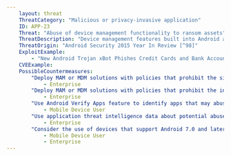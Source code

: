 ```yaml
---
    layout: threat
    ThreatCategory: "Malicious or privacy-invasive application"
    ID: APP-23
    Threat: "Abuse of device management functionality to ransom assets"
    ThreatDescription: "Device management features built into Android and iOS allow organizations to develop apps designed to enforce organizational mobile device security policies. Some policy options could be abused by a malicious app to block access to desired functionality (e.g. camera access) until a ransom is paid. Prior to Android 7.0, the Device Administrator role could forcefully set a device unlock code, which could be used to hold the entire device for ransom."
    ThreatOrigin: "Android Security 2015 Year In Review [^98]"
    ExploitExample:
        - "New Android Trojan xBot Phishes Credit Cards and Bank Accounts, Encrypts Devices for Ransom [^96]"
    CVEExample:
    PossibleCountermeasures:
        "Deploy MAM or MDM solutions with policies that prohibit the side-loading of apps, which may bypass security checks on the app.":
            - Enterprise
        "Deploy MAM or MDM solutions with policies that prohibit the installation of apps from 3rd party (unofficial) app stores.":
            - Enterprise
        "Use Android Verify Apps feature to identify apps that may abuse Administrator privileges.":
            - Mobile Device User
        "Use application threat intelligence data about potential abuse of Administrator privileges associated with apps installed on COPE or BYOD devices":
            - Enterprise
        "Consider the use of devices that support Android 7.0 and later and ensuring a PIN is set. Starting in 7.0, device administrator apps can no longer change the device PIN/password when one is already set, as described in https://developer.android.com/preview/behavior-changes.html and at 44:20 of https://www.youtube.com/watch?v=XZzLjllizYs":
            - Mobile Device User
            - Enterprise
---
```

